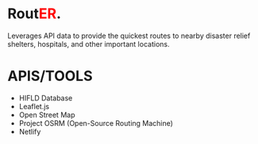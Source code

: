 # Rout<span style="color:red;">ER</span>.
Leverages API data to provide the quickest routes to nearby disaster relief shelters, hospitals, and other important locations.

# APIS/TOOLS
- HIFLD Database
- Leaflet.js
- Open Street Map
- Project OSRM (Open-Source Routing Machine)
- Netlify

